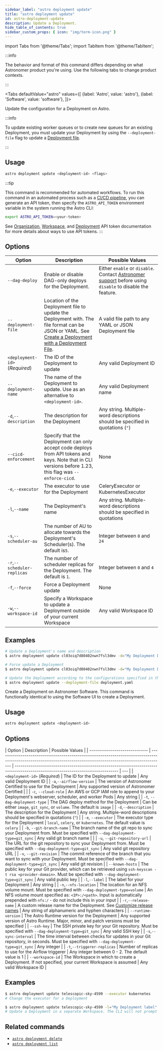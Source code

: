 ```yaml
---
sidebar_label: "astro deployment update"
title: "astro deployment update"
id: astro-deployment-update
description: Update a Deployment.
hide_table_of_contents: true
sidebar_custom_props: { icon: "img/term-icon.png" }
---
```


import Tabs from '@theme/Tabs';
import TabItem from '@theme/TabItem';

:::info

The behavior and format of this command differs depending on what Astronomer product you're using. Use the following tabs to change product contexts.

:::

<Tabs
defaultValue="astro"
values={[
{label: 'Astro', value: 'astro'},
{label: 'Software', value: 'software'},
]}>
<TabItem value="astro">

Update the configuration for a Deployment on Astro.

:::info

To update existing worker queues or to create new queues for an existing Deployment, you must update your Deployment by using the `--deployment-file` flag to update a [Deployment file](manage-deployments-as-code.md).

:::

## Usage

```sh
astro deployment update <deployment-id> <flags>
```

:::tip

This command is recommended for automated workflows. To run this command in an automated process such as a [CI/CD pipeline](set-up-ci-cd.md), you can generate an API token, then specify the `ASTRO_API_TOKEN` environment variable in the system running the Astro CLI:

```bash
export ASTRO_API_TOKEN=<your-token>
```

See [Organization](organization-api-tokens.md), [Workspace](workspace-api-tokens.md), and [Deployment](deployment-api-tokens.md) API token documentation for more details about ways to use API tokens.
:::

## Options

| Option                         | Description                                                                                                                                                                          | Possible Values                                                                                                                                             |
| ------------------------------ | ------------------------------------------------------------------------------------------------------------------------------------------------------------------------------------ | ----------------------------------------------------------------------------------------------------------------------------------------------------------- |
| `--dag-deploy`                 | Enable or disable DAG-only deploys for the Deployment.                                                                                                                               | Either `enable` or `disable`. Contact [Astronomer support](https://cloud.astronomer.io/open-support-request) before using `disable` to disable the feature. |
| `--deployment-file`            | Location of the Deployment file to update the Deployment with. The file format can be JSON or YAML. See [Create a Deployment with a Deployment File](manage-deployments-as-code.md). | A valid file path to any YAML or JSON Deployment file                                                                                                       |
| `<deployment-id>` (_Required_) | The ID of the Deployment to update                                                                                                                                                   | Any valid Deployment ID                                                                                                                                     |
| `--deployment-name`            | The name of the Deployment to update. Use as an alternative to `<deployment-id>`.                                                                                                    | Any valid Deployment name                                                                                                                                   |
| `-d`,`--description`           | The description for the Deployment                                                                                                                                                   | Any string. Multiple-word descriptions should be specified in quotations (`"`)                                                                              |
| `--cicd-enforcement`           | Specify that the Deployment can only accept code deploys from API tokens and keys. Note that in CLI versions before 1.23, this flag was `--enforce-cicd`.                            | None                                                                                                                                                        |
| `-e`,`--executor`              | The executor to use for the Deployment                                                                                                                                               | CeleryExecutor or KubernetesExecutor                                                                                                                        |
| `-l`,`--name`                  | The Deployment's name                                                                                                                                                                | Any string. Multiple-word descriptions should be specified in quotations                                                                                    |
| `-s`,`--scheduler-au`          | The number of AU to allocate towards the Deployment's Scheduler(s). The default is`5`.                                                                                               | Integer between `0` and `24`                                                                                                                                |
| `-r`,`--scheduler-replicas`    | The number of scheduler replicas for the Deployment. The default is `1`.                                                                                                             | Integer between `0` and `4`                                                                                                                                 |
| `-f`,`--force`                 | Force a Deployment update                                                                                                                                                            | None                                                                                                                                                        |
| `-w`,`--workspace-id`          | Specify a Workspace to update a Deployment outside of your current Workspace                                                                                                         | Any valid Workspace ID                                                                                                                                      |

## Examples

```sh
# Update a Deployment's name and description
$ astro deployment update cl03oiq7d80402nwn7fsl3dmv -d="My Deployment Description" --name="My Deployment Name"

# Force update a Deployment
$ astro deployment update cl03oiq7d80402nwn7fsl3dmv -d="My Deployment Description" --force

# Update the Deployment according to the configurations specified in the YAML Deployment file
$ astro deployment update --deployment-file deployment.yaml
```

</TabItem>

<TabItem value="software">

Create a Deployment on Astronomer Software. This command is functionally identical to using the Software UI to create a Deployment.

## Usage

```sh
astro deployment update <deployment-id>
```

## Options

| Option                         | Description                                                                                                                                                        | Possible Values                                                                                                                     |
| ------------------------------ | ------------------------------------------------------------------------------------------------------------------------------------------------------------------ | ----------------------------------------------------------------------------------------------------------------------------------- | --- |
| `<deployment-id>` (_Required_) | The ID for the Deployment to update                                                                                                                                | Any valid Deployment ID                                                                                                             |
| `-a`,`--airflow-version`       | The version of Astronomer Certified to use for the Deployment                                                                                                      | Any supported version of Astronomer Certified                                                                                       |     |
| `-c`, `--cloud-role`           | An AWS or GCP IAM role to append to your Deployment's webserver, scheduler, and worker Pods                                                                        | Any string                                                                                                                          |
| `-t`, `--dag-deployment-type`  | The DAG deploy method for the Deployment                                                                                                                           | Can be either `image`, `git_sync`, or `volume`. The default is `image`                                                              |
| `-d`,`--description`           | The description for the Deployment                                                                                                                                 | Any string. Multiple-word descriptions should be specified in quotations (`"`)                                                      |
| `-e`, `--executor`             | The executor type for the Deployment                                                                                                                               | `local`, `celery`, or `kubernetes`. The default value is `celery`                                                                   |
| `-b`, `--git-branch-name`      | The branch name of the git repo to sync your Deployment from. Must be specified with `--dag-deployment-type=git_sync`                                              | Any valid git branch name                                                                                                           |     |
| `-u`, `--git-repository-url`   | The URL for the git repository to sync your Deployment from. Must be specified with `--dag-deployment-type=git_sync`                                               | Any valid git repository URL                                                                                                        |
| `-v`, `--git-revision`         | The commit reference of the branch that you want to sync with your Deployment. Must be specified with `--dag-deployment-type=git_sync`                             | Any valid git revision                                                                                                              |
| `--known-hosts`                | The public key for your Git provider, which can be retrieved using `ssh-keyscan -t rsa <provider-domain>`. Must be specified with `--dag-deployment-type=git_sync` | Any valid public key                                                                                                                |
| `-l`,`--label`                 | The label for your Deployment                                                                                                                                      | Any string                                                                                                                          |
| `-n`,`--nfs-location`          | The location for an NFS volume mount. Must be specified with `--dag-deployment-type=volume`                                                                        | An NFS volume mount specified as: `<IP>:/<path>`. Input is automatically prepended with `nfs:/` - do not include this in your input |
| `-r`,`--release-name`          | A custom release name for the Deployment. See [Customize release names](https://docs.astronomer.io/software/configure-deployment#customize-release-names)          | Any string of alphanumeric and hyphen characters                                                                                    |
| `--runtime-version`            | The Astro Runtime version for the Deployment                                                                                                                       | Any supported version of Astro Runtime. Major, minor, and patch versions must be specified                                          |
| `--ssh-key`                    | The SSH private key for your Git repository. Must be specified with `--dag-deployment-type=git_sync`                                                               | Any valid SSH key                                                                                                                   |
| `-s`,`--sync-interval`         | The time interval between checks for updates in your Git repository, in seconds. Must be specified with `--dag-deployment-type=git_sync`                           | Any integer                                                                                                                         |
| `-t`,`--triggerer-replicas`    | Number of replicas to use for the Airflow triggerer                                                                                                                | Any integer between 0 - 2. The default value is 1                                                                                   |
| `--workspace-id`               | The Workspace in which to create a Deployment. If not specified, your current Workspace is assumed                                                                 | Any valid Workspace ID                                                                                                              |

## Examples

```sh
$ astro deployment update telescopic-sky-4599 --executor kubernetes
# Change the executor for a Deployment

$ astro deployment update telescopic-sky-4599 -l="My Deployment label" --workspace-id="ckwqkz36200140ror6axh8p19"
# Update a Deployment in a separate Workspace. The CLI will not prompt you for more information
```

</TabItem>
</Tabs>

## Related commands

- [`astro deployment delete`](cli/astro-deployment-delete.md)
- [`astro deployment list`](cli/astro-deployment-list.md)
